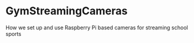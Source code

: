 # GymStreamingCameras
How  we set up and use Raspberry Pi based cameras for streaming school sports
